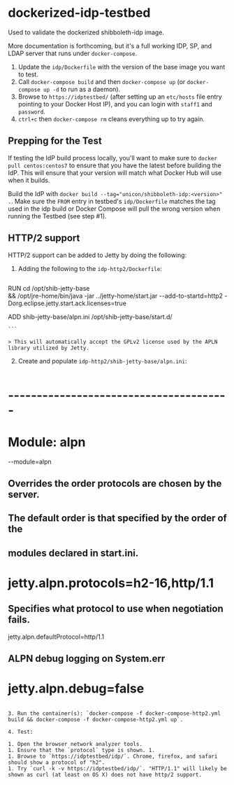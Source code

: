 # dockerized-idp-testbed
Used to validate the dockerized shibboleth-idp image.

More documentation is forthcoming, but it's a full working IDP, SP, and LDAP server that runs under `docker-compose`. 

1. Update the `idp/Dockerfile` with the version of the base image you want to test.
1. Call `docker-compose build` and then `docker-compose up` (or `docker-compose up -d` to run as a daemon).
1. Browse to `https://idptestbed/` (after setting up an `etc/hosts` file entry pointing to your Docker Host IP), and you can login with `staff1` and `password`.  
1. `ctrl+c` then `docker-compose rm` cleans everything up to try again.

## Prepping for the Test
If testing the IdP build process locally, you'll want to make sure to `docker pull centos:centos7` to ensure that you have the latest before building the IdP. This will ensure that your version will match what Docker Hub will use when it builds. 

Build the IdP with `docker build --tag="unicon/shibboleth-idp:<version>" .`. Make sure the `FROM` entry in testbed's `idp/Dockerfile` matches the tag used in the idp build  or Docker Compose will pull the wrong version when running the Testbed (see step #1).


## HTTP/2 support
HTTP/2 support can be added to Jetty by doing the following:

1. Adding the following to the `idp-http2/Dockerfile`:
 
    ```
RUN cd /opt/shib-jetty-base \
    && /opt/jre-home/bin/java -jar ../jetty-home/start.jar --add-to-startd=http2 -Dorg.eclipse.jetty.start.ack.licenses=true

ADD shib-jetty-base/alpn.ini /opt/shib-jetty-base/start.d/

    ```

    > This will automatically accept the GPLv2 license used by the APLN library utilized by Jetty.

2. Create and populate `idp-http2/shib-jetty-base/alpn.ini`:

   ```
# ---------------------------------------
# Module: alpn
--module=alpn

## Overrides the order protocols are chosen by the server.
## The default order is that specified by the order of the
## modules declared in start.ini.
# jetty.alpn.protocols=h2-16,http/1.1

## Specifies what protocol to use when negotiation fails.
jetty.alpn.defaultProtocol=http/1.1

## ALPN debug logging on System.err
# jetty.alpn.debug=false
   ```

3. Run the container(s): `docker-compose -f docker-compose-http2.yml build && docker-compose -f docker-compose-http2.yml up`.

4. Test:

  1. Open the browser network analyzer tools. 
  1. Ensure that the `protocol` type is shown. 1.
  1. Browse to `https://idptestbed/idp/`. Chrome, firefox, and safari should show a protocol of "h2".
  1. Try `curl -k -v https://idptestbed/idp/`. "HTTP/1.1" will likely be shown as curl (at least on OS X) does not have http/2 support.
  